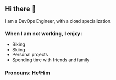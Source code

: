 ## Hi there 👋

I am a DevOps Engineer, with a cloud specialization.
 
### When I am not working, I enjoy:
  - Biking
  - Skiing
  - Personal projects
  - Spending time with friends and family

### Pronouns: He/Him


<!--
**Anthonyntilelli/Anthonyntilelli** is a ✨ _special_ ✨ repository because its `README.md` (this file) appears on your GitHub profile.

Here are some ideas to get you started:

- 🔭 I’m currently working on ...
- 🌱 I’m currently learning ...
- 👯 I’m looking to collaborate on ...
- 🤔 I’m looking for help with ...
- 💬 Ask me about ...
- 📫 How to reach me: ...
- 😄 Pronouns: ...
- ⚡ Fun fact: ...
-->
